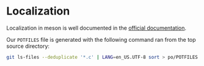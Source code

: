# Localization

Localization in meson is well documented in the [official
documentation](https://mesonbuild.com/Localisation.html).

Our `POTFILES` file is generated with the following command ran from the top
source directory:

```sh
git ls-files --deduplicate '*.c' | LANG=en_US.UTF-8 sort > po/POTFILES
```

